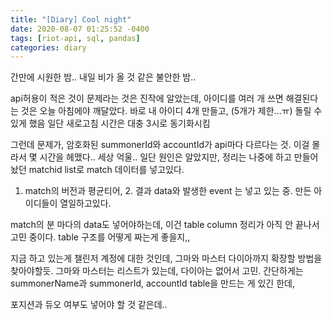 ```yaml
---
title: "[Diary] Cool night"
date: 2020-08-07 01:25:52 -0400
tags: [riot-api, sql, pandas]
categories: diary
---
```


간만에 시원한 밤.. 내일 비가 올 것 같은 불안한 밤..

api허용이 적은 것이 문제라는 것은 진작에 알았는데, 아이디를 여러 개 쓰면 해결된다는 것은 오늘 아침에야 깨달았다.
바로 내 아이디 4개 만들고, (5개가 제한...ㅠ) 돌릴 수 있게 했음
일단 새로고침 시간은 대충 3시로 동기화시킴

그런데 문제가, 암호화된 summonerId와 accountId가 api마다 다르다는 것.
이걸 몰라서 몇 시간을 헤맸다.. 세상 억울..
일단 원인은 알았지만, 정리는 나중에 하고 만들어놨던 matchid list로 match 데이터를 넣고있다.
1. match의 버전과 평균티어, 2. 결과 data와 발생한 event 는 넣고 있는 중.
만든 아이디들이 열일하고있다.

match의 분 마다의 data도 넣어야하는데, 이건 table column 정리가 아직 안 끝나서 고민 중이다.
table 구조를 어떻게 짜는게 좋을지,,

지금 하고 있는게 챌린저 계정에 대한 것인데, 그마와 마스터 다이아까지 확장할 방법을 찾아야할듯.
그마와 마스터는 리스트가 있는데, 다이아는 없어서 고민.
간단하게는 summonerName과 summonerId, accountId table을 만드는 게 있긴 한데,

포지션과 듀오 여부도 넣어야 할 것 같은데..
